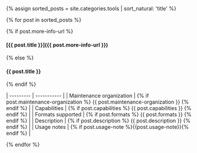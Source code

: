 {% assign sorted_posts = site.categories.tools | sort_natural: 'title' %}

{% for post in sorted_posts %}

<section markdown="1">

{% if post.more-info-url %}

#### [{{ post.title }}]({{ post.more-info-url }})

{% else %}

#### {{ post.title }}

{% endif %}

| --------- | ----------- |
| Maintenance organization | {% if post.maintenance-organization %} {{ post.maintenance-organization }} {% endif %} |
| Capabilities | {% if post.capabilities %} {{ post.capabilities }} {% endif %} |
| Formats supported | {% if post.formats %} {{ post.formats }} {% endif %} |
| Description | {% if post.description %} {{ post.description }} {% endif %} |
| Usage notes | {% if post.usage-note %}{{post.usage-note}}{% endif %} |

</section>

{% endfor %}